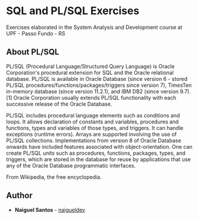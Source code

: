 # SQL and PL/SQL Exercises

Exercises elaborated in the System Analysis and Development course at UPF - Passo Fundo - RS

## About PL/SQL

PL/SQL (Procedural Language/Structured Query Language) is Oracle Corporation's procedural extension for SQL and the Oracle relational database. PL/SQL is available in Oracle Database (since version 6 - stored PL/SQL procedures/functions/packages/triggers since version 7), TimesTen in-memory database (since version 11.2.1), and IBM DB2 (since version 9.7).[1] Oracle Corporation usually extends PL/SQL functionality with each successive release of the Oracle Database.

PL/SQL includes procedural language elements such as conditions and loops. It allows declaration of constants and variables, procedures and functions, types and variables of those types, and triggers. It can handle exceptions (runtime errors). Arrays are supported involving the use of PL/SQL collections. Implementations from version 8 of Oracle Database onwards have included features associated with object-orientation. One can create PL/SQL units such as procedures, functions, packages, types, and triggers, which are stored in the database for reuse by applications that use any of the Oracle Database programmatic interfaces.

From Wikipedia, the free encyclopedia.

## Author

* **Naiguel Santos** - [naigueldev](https://github.com/naigueldev)

